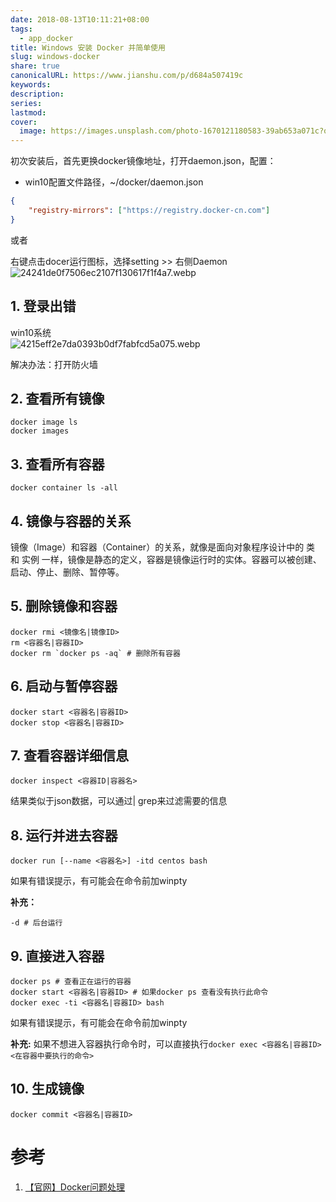 ```yaml
---  
date: 2018-08-13T10:11:21+08:00  
tags:  
  - app_docker  
title: Windows 安装 Docker 并简单使用  
slug: windows-docker  
share: true  
canonicalURL: https://www.jianshu.com/p/d684a507419c  
keywords:   
description:   
series:   
lastmod:   
cover:  
  image: https://images.unsplash.com/photo-1670121180583-39ab653a071c?q=80&w=1000&auto=format&fit=crop&ixlib=rb-4.0.3&ixid=M3wxMjA3fDB8MHxwaG90by1wYWdlfHx8fGVufDB8fHx8fA%3D%3D  
---  
```

  
初次安装后，首先更换docker镜像地址，打开daemon.json，配置：  
  
- win10配置文件路径，~/docker/daemon.json  
  
```json  
{  
	"registry-mirrors": ["https://registry.docker-cn.com"]  
}  
```  
  
或者  
  
右键点击docer运行图标，选择setting >> 右侧Daemon  
![24241de0f7506ec2107f130617f1f4a7.webp](/images/24241de0f7506ec2107f130617f1f4a7.webp)  
  
  
## 1. 登录出错  
  
win10系统  
![4215eff2e7da0393b0df7fabfcd5a075.webp](/images/4215eff2e7da0393b0df7fabfcd5a075.webp)  
  
解决办法：打开防火墙  
  
## **2. 查看所有镜像**  
  
```  
docker image ls  
docker images  
```  
  
## **3. 查看所有容器**  
  
```  
docker container ls -all  
```  
  
## 4. **镜像与容器的关系**  
  
镜像（Image）和容器（Container）的关系，就像是面向对象程序设计中的 类 和 实例 一样，镜像是静态的定义，容器是镜像运行时的实体。容器可以被创建、启动、停止、删除、暂停等。  
  
## 5. **删除镜像和容器**  
  
```  
docker rmi <镜像名|镜像ID>  
rm <容器名|容器ID>  
docker rm `docker ps -aq` # 删除所有容器  
```  
  
## 6. **启动与暂停容器**  
  
```  
docker start <容器名|容器ID>  
docker stop <容器名|容器ID>  
```  
  
## 7. **查看容器详细信息**  
  
```  
docker inspect <容器ID|容器名>  
```  
  
结果类似于json数据，可以通过| grep来过滤需要的信息  
  
## 8. **运行并进去容器**  
  
```  
docker run [--name <容器名>] -itd centos bash  
```  
  
如果有错误提示，有可能会在命令前加winpty  
  
**补充：**  
  
```  
-d # 后台运行  
```  
  
## 9. **直接进入容器**  
  
```  
docker ps # 查看正在运行的容器  
docker start <容器名|容器ID> # 如果docker ps 查看没有执行此命令  
docker exec -ti <容器名|容器ID> bash  
```  
  
如果有错误提示，有可能会在命令前加winpty   
  
**补充:** 如果不想进入容器执行命令时，可以直接执行`docker exec <容器名|容器ID> <在容器中要执行的命令>`   
  
## **10. 生成镜像**  
  
```  
docker commit <容器名|容器ID>  
```  
  
# 参考  
  
1. [【官网】Docker问题处理](https://docs.docker.com/docker-for-windows/troubleshoot/#virtualization)